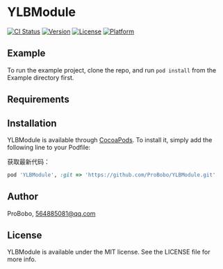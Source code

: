 # YLBModule

[![CI Status](https://img.shields.io/travis/ProBobo/YLBModule.svg?style=flat)](https://travis-ci.org/ProBobo/YLBModule)
[![Version](https://img.shields.io/cocoapods/v/YLBModule.svg?style=flat)](https://cocoapods.org/pods/YLBModule)
[![License](https://img.shields.io/cocoapods/l/YLBModule.svg?style=flat)](https://cocoapods.org/pods/YLBModule)
[![Platform](https://img.shields.io/cocoapods/p/YLBModule.svg?style=flat)](https://cocoapods.org/pods/YLBModule)

## Example

To run the example project, clone the repo, and run `pod install` from the Example directory first.

## Requirements

## Installation

YLBModule is available through [CocoaPods](https://cocoapods.org). To install
it, simply add the following line to your Podfile:

获取最新代码：
```ruby
pod 'YLBModule', :git => 'https://github.com/ProBobo/YLBModule.git'
```

## Author

ProBobo, 564885081@qq.com

## License

YLBModule is available under the MIT license. See the LICENSE file for more info.
